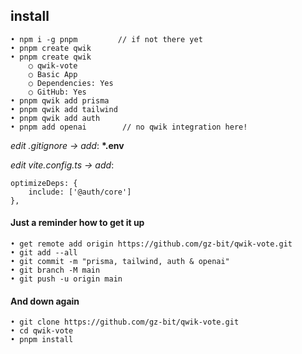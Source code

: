 ## install
```
• npm i -g pnpm         // if not there yet
• pnpm create qwik
• pnpm create qwik
	○ qwik-vote
	○ Basic App
	○ Dependencies: Yes
	○ GitHub: Yes
• pnpm qwik add prisma
• pnpm qwik add tailwind
• pnpm qwik add auth
• pnpm add openai        // no qwik integration here!
```

<i>edit .gitignore -> add</i>: <b>*.env</b>

<i>edit vite.config.ts -> add</i>: 
```
optimizeDeps: { 
    include: ['@auth/core'] 
},
```

#### Just a reminder how to get it up

```
• get remote add origin https://github.com/gz-bit/qwik-vote.git
• git add --all
• git commit -m "prisma, tailwind, auth & openai"
• git branch -M main
• git push -u origin main
```

#### And down again
```
• git clone https://github.com/gz-bit/qwik-vote.git
• cd qwik-vote
• pnpm install
```
